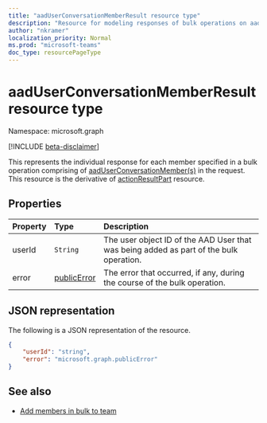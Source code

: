 ```yaml
---
title: "aadUserConversationMemberResult resource type"
description: "Resource for modeling responses of bulk operations on aadUserConversationMember."
author: "nkramer"
localization_priority: Normal
ms.prod: "microsoft-teams"
doc_type: resourcePageType
---
```


# aadUserConversationMemberResult resource type

Namespace: microsoft.graph

[!INCLUDE [beta-disclaimer](../../includes/beta-disclaimer.md)]

This represents the individual response for each member specified in a bulk operation comprising of [aadUserConversationMember(s)](aadUserConversationMember.md) in the request.
This resource is the derivative of [actionResultPart](actionresultpart.md) resource.

## Properties

| Property | Type	| Description |
|:---------------|:--------|:----------|
|userId|`String`|The user object ID of the AAD User that was being added as part of the bulk operation.
|error|[publicError](publicerror.md) |The error that occurred, if any, during the course of the bulk operation.|

## JSON representation

The following is a JSON representation of the resource.

<!-- {
  "blockType": "resource",
  "@odata.type": "microsoft.graph.aadUserConversationMemberResult"
}-->

```json
{
    "userId": "string",
    "error": "microsoft.graph.publicError"
}
```

## See also

- [Add members in bulk to team](../api/team-members-add.md)

<!-- uuid: 20fd7863-9545-40d4-ae8f-fee2d115a690
2015-10-25 14:57:30 UTC -->
<!--
{
  "type": "#page.annotation",
  "description": "actionResultPart",
  "keywords": "",
  "section": "documentation",
  "tocPath": "",
  "suppressions": []
}
-->



